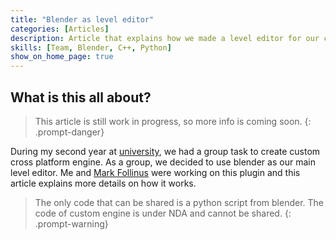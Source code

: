 ```yaml
---
title: "Blender as level editor"
categories: [Articles]
description: Article that explains how we made a level editor for our custom engine in blender
skills: [Team, Blender, C++, Python]
show_on_home_page: true
---
```


## What is this all about?

> This article is still work in progress, so more info is coming soon.
{: .prompt-danger}

During my second year at [university](https://www.buas.nl/), we had a group task to create custom cross platform engine. As a group, we decided to use blender as our main level editor. Me and [Mark Follinus](https://www.linkedin.com/in/mark-follinus-0b5b5a188/) were working on this plugin and this article explains more details on how it works.

> The only code that can be shared is a python script from blender. The code of custom engine is under NDA and cannot be shared.
{: .prompt-warning}

